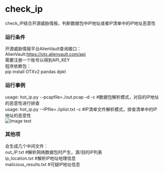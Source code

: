 # check_ip
check_IP结合开源威胁情报，判断数据包中IP地址或者IP清单中的IP地址恶意性  

### 运行条件
开源威胁情报平台AlienVault查询接口：   
AlienVault:https://otx.alienvault.com/api  
需要注册一个账号以得到API_KEY  
程序依赖包：    
pip install OTXv2  pandas dpkt  

### 运行事例 
usage: hot_ip.py --pcapfile=./out.pcap –d -c  #数据包解析模式，对目的IP地址的恶意性进行排查  
usage: hot_ip.py --IPfile=./iplist.txt -c     #IP清单文件解析模式，排查清单中的IP地址的恶意性  
![Image test](https://github.com/scu-igroup/check_ip/blob/master/image/run.png)   

### 其他项 
会生成几个中间文件：  
out_IP.txt             #解析网络数据包时产生，源/目的IP列表  
ip_location.txt        #解析IP地址地理信息  
malicious_results.txt  #可疑IP地址信息


